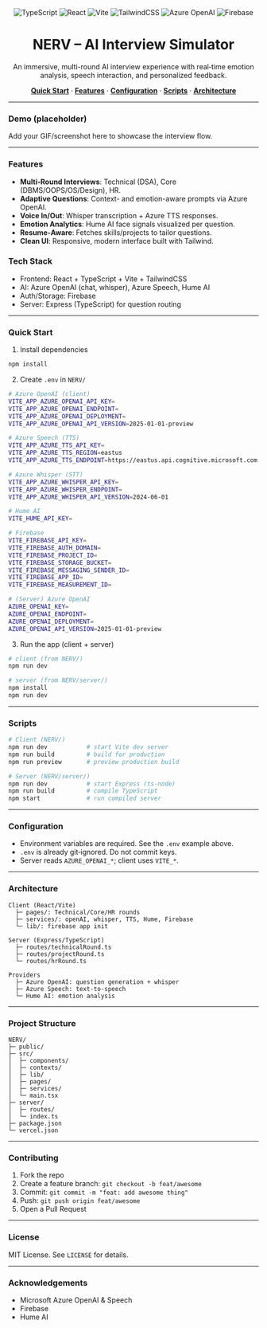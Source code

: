 <div align="center">

<img src="https://img.shields.io/badge/TypeScript-5.x-3178C6?logo=typescript&logoColor=white" alt="TypeScript" />
<img src="https://img.shields.io/badge/React-18-61DAFB?logo=react&logoColor=0A0A0A" alt="React" />
<img src="https://img.shields.io/badge/Vite-5-646CFF?logo=vite&logoColor=white" alt="Vite" />
<img src="https://img.shields.io/badge/TailwindCSS-3-38BDF8?logo=tailwindcss&logoColor=white" alt="TailwindCSS" />
<img src="https://img.shields.io/badge/Azure%20OpenAI-GPT--4.x-0078D4?logo=microsoftazure&logoColor=white" alt="Azure OpenAI" />
<img src="https://img.shields.io/badge/Firebase-Auth%20%7C%20Storage-FFCA28?logo=firebase&logoColor=0A0A0A" alt="Firebase" />

<h1>NERV – AI Interview Simulator</h1>
<p>An immersive, multi-round AI interview experience with real‑time emotion analysis, speech interaction, and personalized feedback.</p>

<p>
  <a href="#quick-start"><strong>Quick Start</strong></a> ·
  <a href="#features"><strong>Features</strong></a> ·
  <a href="#configuration"><strong>Configuration</strong></a> ·
  <a href="#scripts"><strong>Scripts</strong></a> ·
  <a href="#architecture"><strong>Architecture</strong></a>
</p>
</div>

---

### Demo (placeholder)
Add your GIF/screenshot here to showcase the interview flow.

---

### Features

- **Multi‑Round Interviews**: Technical (DSA), Core (DBMS/OOPS/OS/Design), HR.
- **Adaptive Questions**: Context- and emotion-aware prompts via Azure OpenAI.
- **Voice In/Out**: Whisper transcription + Azure TTS responses.
- **Emotion Analytics**: Hume AI face signals visualized per question.
- **Resume‑Aware**: Fetches skills/projects to tailor questions.
- **Clean UI**: Responsive, modern interface built with Tailwind.

### Tech Stack

- Frontend: React + TypeScript + Vite + TailwindCSS
- AI: Azure OpenAI (chat, whisper), Azure Speech, Hume AI
- Auth/Storage: Firebase
- Server: Express (TypeScript) for question routing

---

### Quick Start

1) Install dependencies
```bash
npm install
```

2) Create `.env` in `NERV/`
```bash
# Azure OpenAI (client)
VITE_APP_AZURE_OPENAI_API_KEY=
VITE_APP_AZURE_OPENAI_ENDPOINT=
VITE_APP_AZURE_OPENAI_DEPLOYMENT=
VITE_APP_AZURE_OPENAI_API_VERSION=2025-01-01-preview

# Azure Speech (TTS)
VITE_APP_AZURE_TTS_API_KEY=
VITE_APP_AZURE_TTS_REGION=eastus
VITE_APP_AZURE_TTS_ENDPOINT=https://eastus.api.cognitive.microsoft.com

# Azure Whisper (STT)
VITE_APP_AZURE_WHISPER_API_KEY=
VITE_APP_AZURE_WHISPER_ENDPOINT=
VITE_APP_AZURE_WHISPER_API_VERSION=2024-06-01

# Hume AI
VITE_HUME_API_KEY=

# Firebase
VITE_FIREBASE_API_KEY=
VITE_FIREBASE_AUTH_DOMAIN=
VITE_FIREBASE_PROJECT_ID=
VITE_FIREBASE_STORAGE_BUCKET=
VITE_FIREBASE_MESSAGING_SENDER_ID=
VITE_FIREBASE_APP_ID=
VITE_FIREBASE_MEASUREMENT_ID=

# (Server) Azure OpenAI
AZURE_OPENAI_KEY=
AZURE_OPENAI_ENDPOINT=
AZURE_OPENAI_DEPLOYMENT=
AZURE_OPENAI_API_VERSION=2025-01-01-preview
```

3) Run the app (client + server)
```bash
# client (from NERV/)
npm run dev

# server (from NERV/server/)
npm install
npm run dev
```

---

### Scripts

```bash
# Client (NERV/)
npm run dev           # start Vite dev server
npm run build         # build for production
npm run preview       # preview production build

# Server (NERV/server/)
npm run dev           # start Express (ts-node)
npm run build         # compile TypeScript
npm start             # run compiled server
```

---

### Configuration

- Environment variables are required. See the `.env` example above.
- `.env` is already git‑ignored. Do not commit keys.
- Server reads `AZURE_OPENAI_*`; client uses `VITE_*`.

---

### Architecture

```text
Client (React/Vite)
  ├─ pages/: Technical/Core/HR rounds
  ├─ services/: openAI, whisper, TTS, Hume, Firebase
  └─ lib/: firebase app init

Server (Express/TypeScript)
  ├─ routes/technicalRound.ts
  ├─ routes/projectRound.ts
  └─ routes/hrRound.ts

Providers
  ├─ Azure OpenAI: question generation + whisper
  ├─ Azure Speech: text-to-speech
  └─ Hume AI: emotion analysis
```

---

### Project Structure

```text
NERV/
├─ public/
├─ src/
│  ├─ components/
│  ├─ contexts/
│  ├─ lib/
│  ├─ pages/
│  ├─ services/
│  └─ main.tsx
├─ server/
│  ├─ routes/
│  └─ index.ts
├─ package.json
└─ vercel.json
```

---

### Contributing

1. Fork the repo
2. Create a feature branch: `git checkout -b feat/awesome`
3. Commit: `git commit -m "feat: add awesome thing"`
4. Push: `git push origin feat/awesome`
5. Open a Pull Request

---

### License

MIT License. See `LICENSE` for details.

---

### Acknowledgements

- Microsoft Azure OpenAI & Speech
- Firebase
- Hume AI